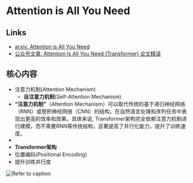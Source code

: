 # Attention is All You Need



## Links

- [arxiv: Attention is All You Need](https://arxiv.org/abs/1706.03762)
- [公众号文章: Attention Is All You Need (Transformer) 论文精读](https://mp.weixin.qq.com/s/sU2uK2kQVJxzXeVNTmvfYg)

## 核心内容

- 注意力机制(Attention Mechanism)
    - **自注意力机制**(Self-Attention Mechanism)
- **“注意力机制”**（Attention Mechanism）可以取代传统的基于递归神经网络（RNN）或卷积神经网络（CNN）的结构，在自然语言处理和序列任务中表现出更高的效率和效果。具体来说, Transformer架构完全依赖注意力机制进行建模，而不需要RNN等传统结构，显著提高了并行化能力，提升了训练速度。
- 
- **Transformer架构**
- 位置编码(Positional Encoding)
- 提升训练并行度



![Refer to caption](https://wwfyde.oss-cn-hangzhou.aliyuncs.com/images/202409132238646.png)